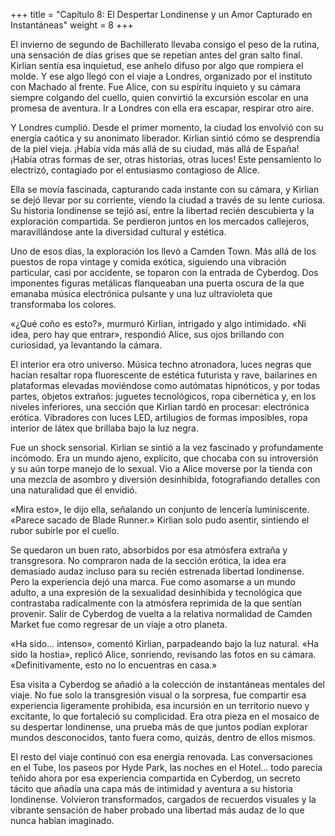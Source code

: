 +++
title = "Capítulo 8: El Despertar Londinense y un Amor Capturado en Instantáneas"
weight = 8
+++


El invierno de segundo de Bachillerato llevaba consigo el peso de la rutina, una sensación de días grises que se repetían antes del gran salto final. Kirlian sentía esa inquietud, ese anhelo difuso por algo que rompiera el molde. Y ese algo llegó con el viaje a Londres, organizado por el instituto con Machado al frente. Fue Alice, con su espíritu inquieto y su cámara siempre colgando del cuello, quien convirtió la excursión escolar en una promesa de aventura. Ir a Londres con ella era escapar, respirar otro aire.

Y Londres cumplió. Desde el primer momento, la ciudad los envolvió con su energía caótica y su anonimato liberador. Kirlian sintió cómo se desprendía de la piel vieja. ¡Había vida más allá de su ciudad, más allá de España! ¡Había otras formas de ser, otras historias, otras luces! Este pensamiento lo electrizó, contagiado por el entusiasmo contagioso de Alice.

Ella se movía fascinada, capturando cada instante con su cámara, y Kirlian se dejó llevar por su corriente, viendo la ciudad a través de su lente curiosa. Su historia londinense se tejió así, entre la libertad recién descubierta y la exploración compartida. Se perdieron juntos en los mercados callejeros, maravillándose ante la diversidad cultural y estética.

Uno de esos días, la exploración los llevó a Camden Town. Más allá de los puestos de ropa vintage y comida exótica, siguiendo una vibración particular, casi por accidente, se toparon con la entrada de Cyberdog. Dos imponentes figuras metálicas flanqueaban una puerta oscura de la que emanaba música electrónica pulsante y una luz ultravioleta que transformaba los colores.

«¿Qué coño es esto?», murmuró Kirlian, intrigado y algo intimidado.
«Ni idea, pero hay que entrar», respondió Alice, sus ojos brillando con curiosidad, ya levantando la cámara.

El interior era otro universo. Música techno atronadora, luces negras que hacían resaltar ropa fluorescente de estética futurista y rave, bailarines en plataformas elevadas moviéndose como autómatas hipnóticos, y por todas partes, objetos extraños: juguetes tecnológicos, ropa cibernética y, en los niveles inferiores, una sección que Kirlian tardó en procesar: electrónica erótica. Vibradores con luces LED, artilugios de formas imposibles, ropa interior de látex que brillaba bajo la luz negra.

Fue un shock sensorial. Kirlian se sintió a la vez fascinado y profundamente incómodo. Era un mundo ajeno, explícito, que chocaba con su introversión y su aún torpe manejo de lo sexual. Vio a Alice moverse por la tienda con una mezcla de asombro y diversión desinhibida, fotografiando detalles con una naturalidad que él envidió.

«Mira esto», le dijo ella, señalando un conjunto de lencería luminiscente. «Parece sacado de Blade Runner.»
Kirlian solo pudo asentir, sintiendo el rubor subirle por el cuello.

Se quedaron un buen rato, absorbidos por esa atmósfera extraña y transgresora. No compraron nada de la sección erótica, la idea era demasiado audaz incluso para su recién estrenada libertad londinense. Pero la experiencia dejó una marca. Fue como asomarse a un mundo adulto, a una expresión de la sexualidad desinhibida y tecnológica que contrastaba radicalmente con la atmósfera reprimida de la que sentían provenir. Salir de Cyberdog de vuelta a la relativa normalidad de Camden Market fue como regresar de un viaje a otro planeta.

«Ha sido… intenso», comentó Kirlian, parpadeando bajo la luz natural.
«Ha sido la hostia», replicó Alice, sonriendo, revisando las fotos en su cámara. «Definitivamente, esto no lo encuentras en casa.»

Esa visita a Cyberdog se añadió a la colección de instantáneas mentales del viaje. No fue solo la transgresión visual o la sorpresa, fue compartir esa experiencia ligeramente prohibida, esa incursión en un territorio nuevo y excitante, lo que fortaleció su complicidad. Era otra pieza en el mosaico de su despertar londinense, una prueba más de que juntos podían explorar mundos desconocidos, tanto fuera como, quizás, dentro de ellos mismos.

El resto del viaje continuó con esa energía renovada. Las conversaciones en el Tube, los paseos por Hyde Park, las noches en el Hotel… todo parecía teñido ahora por esa experiencia compartida en Cyberdog, un secreto tácito que añadía una capa más de intimidad y aventura a su historia londinense. Volvieron transformados, cargados de recuerdos visuales y la vibrante sensación de haber probado una libertad más audaz de lo que nunca habían imaginado.
